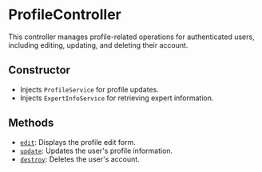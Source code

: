 # ProfileController

This controller manages profile-related operations for authenticated users, including editing, updating, and deleting their account.

## Constructor
- Injects `ProfileService` for profile updates.
- Injects `ExpertInfoService` for retrieving expert information.

## Methods
- [`edit`](edit.md): Displays the profile edit form.
- [`update`](update.md): Updates the user's profile information.
- [`destroy`](destroy.md): Deletes the user's account.
